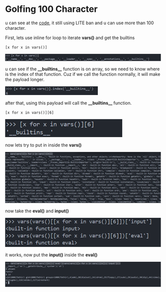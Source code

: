 # Golfing 100 Character

u can see at the <a href="blacklist.py">code</a>, it still using LITE ban and u can use more than 100 character.

First, lets use inline for loop to iterate __vars()__ and get the builtins

```
[x for x in vars()]
```

<img src='img/1.png'>

u can see if the __\_\_builtins\_\___ function is on array, so we need to know where is the index of that function. Cuz if we call the function normally, it will make the payload longer.

<img src='img/2.png' width='300px'>

after that, using this payload will call the __\_\_builtins\_\___ function.

```
[x for x in vars()][6]
```

<img src='img/3.png'>

now lets try to put in inside the __vars()__

<img src='img/4.png'>

now take the __eval()__ and __input()__

<img src='img/5.png'>

it works, now put the __input()__ inside the __eval()__

<img src='img/6.png'>